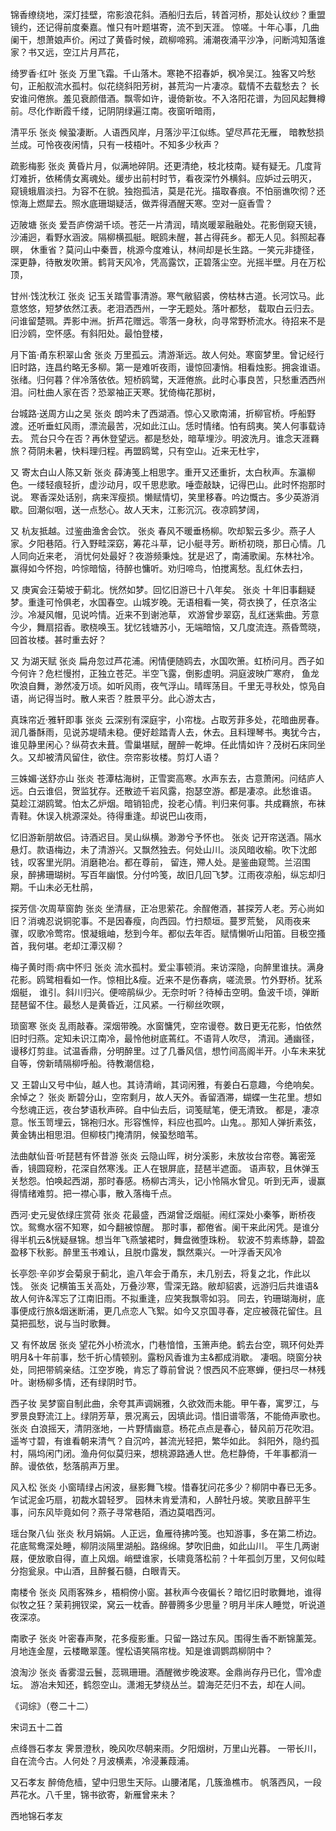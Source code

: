 <!-- { "loadSidebar": true } -->
锦香缭绕地，深灯挂壁，帘影浪花斜。酒船归去后，转首河桥，那处认纹纱？重盟镜约，还记得前度秦嘉。惟只有叶题堪寄，流不到天涯。 惊嗟。十年心事，几曲阑干，想萧娘声价。闲过了黄昏时候，疏柳啼鸦。浦潮夜涌平沙净，问断鸿知落谁家？书又远，空江片月芦花，

绮罗香·红叶  张炎
万里飞霜。千山落木。寒艳不招春妒，枫冷吴江。独客又吟愁句，正船舣流水孤村。似花绕斜阳芳树，甚荒沟一片凄凉。载情不去载愁去？ 长安谁问倦旅。羞见衰颜借酒。飘零如许，谩倚新妆。不入洛阳花谱，为回风起舞樽前。尽化作断霞千缕，记阴阴绿遍江南。夜窗听暗雨，

清平乐  张炎
候蛩凄断。人语西风岸，月落沙平江似练。望尽芦花无雁， 暗教愁损兰成。可怜夜夜闲情，只有一枝梧叶。不知多少秋声？

疏影梅影  张炎
黄昏片月，似满地碎阴。还更清绝，枝北枝南。疑有疑无。几度背灯难折，依稀倩女离魂处。缓步出前村时节，看夜深竹外横斜。应妒过云明灭， 窥镜蛾眉淡扫。为容不在貌。独抱孤洁，莫是花光。描取春痕。不怕丽谯吹彻？还惊海上燃犀去。照水底珊瑚疑活，做弄得酒醒天寒。空对一庭香雪？

迈陂塘  张炎
爱吾庐傍湖千顷。苍茫一片清润，晴岚暖翠融融处。花影倒窥天镜，沙浦迥，看野水涵波。隔柳横孤艇。眠鸥未醒，甚占得莼乡。都无人见。斜照起春暝， 休重省？莫问山中秦晋，桃源今度难认，林间却是长生路。一笑元非捷径，深更静，待散发吹箫。鹤背天风冷，凭高露饮，正碧落尘空。光摇半壁。月在万松顶，

甘州·饯沈秋江  张炎
记玉关踏雪事清游。寒气敝貂裘，傍枯林古道。长河饮马。此意悠悠，短梦依然江表。老泪洒西州，一字无题处。落叶都愁， 载取白云归去。问谁留楚珮。弄影中洲。折芦花赠远。零落一身秋，向寻常野桥流水。待招来不是旧沙鸥，空怀感。有斜阳处。最怕登楼，

月下笛·甬东积翠山舍  张炎
万里孤云。清游渐远。故人何处。寒窗梦里。曾记经行旧时路，连昌约略无多柳。第一是难听夜雨，谩惊回凄悄。相看烛影。拥衾谁语。 张绪。归何暮？伴冷落依依。短桥鸥鹭，天涯倦旅。此时心事良苦，只愁重洒西州泪。问杜曲人家在否？恐翠袖正天寒。犹倚梅花那树，

台城路·送周方山之吴  张炎
朗吟未了西湖酒。惊心又歌南浦，折柳官桥。呼船野渡。还听垂虹风雨，漂流最苦，况如此江山。恁时情绪。怕有鸱夷。笑人何事载诗去。 荒台只今在否？再休登望远。都是愁处，暗草埋沙。明波洗月。谁念天涯羇旅？荷阴未暑，快料理归程。再盟鸥鹭，只有空山。近来无杜宇，

又 寄太白山人陈又新  张炎
薛涛笺上相思字。重开又还重折，太白秋声。东瀛柳色。一缕轻痕轻折，虚沙动月，叹千思悲歌。唾壶敲缺，记得巴山。此时怀抱那时说。 寒香深处话别，病来浑瘦损。懒赋情切，笑里移春。吟边慨古。多少英游消歇。回潮似咽，送一点愁心。故人天末，江影沉沉。夜凉鸥梦阔，

又 杭友抵越。过鉴曲渔舍会饮。  张炎
春风不暖垂杨柳。吹却絮云多少。燕子人家。夕阳巷陌。行入野畦深窈，筹花斗草，记小艇寻芳。断桥初晓，那日心情。几人同向近来老， 消忧何处最好？夜游频秉烛。犹是迟了，南浦歌阑。东林社冷。赢得如今怀抱，吟悰暗恼，待醉也慵听。劝归啼鸟，怕搅离愁。乱红休去扫，

又 庚寅会汪菊坡于蓟北。恍然如梦。回忆旧游已十八年矣。  张炎
十年旧事翻疑梦。重逢可怜俱老，水国春空。山城岁晚。无语相看一笑，荷衣换了，任京洛尘沙。冷凝风帽，见说吟情。近来不到谢池草， 欢游曾步翠窈，乱红迷紫曲。芳意今少，舞扇招香。歌桡唤玉。犹忆钱塘苏小，无端暗恼，又几度流连。燕昏莺晓，回首妆楼。甚时重去好？

又 为湖天赋  张炎
扁舟忽过芦花浦。闲情便随鸥去，水国吹箫。虹桥问月。西子如今何许？危栏慢拊，正独立苍茫。半空飞露，倒影虚明。洞庭波映广寒府， 鱼龙吹浪自舞，渺然凌万顷。如听风雨，夜气浮山。晴晖荡目。千里无寻秋处，惊凫自语，尚记得当时。散人来否？胜景平分。此心游太古，

真珠帘近·雅轩即事  张炎
云深别有深庭宇，小帘栊。占取芳菲多处，花暗曲房春。润几番酥雨，见说苏堤晴未稳。便好趁踏青人去，休去。且料理琴书。夷犹今古， 谁见静里闲心？纵荷衣未葺。雪巢堪赋，醒醉一乾坤。任此情如许？茂树石床同坐久。又却被清风留住，欲住。奈帘影妆楼。剪灯人语？

三姝媚·送舒亦山  张炎
苍潭枯海树，正雪窦高寒。水声东去，古意萧闲。问结庐人远。白云谁侣，贺监犹存。还散迹千岩风露，抱瑟空游。都是凄凉。此愁谁语。 莫趁江湖鸥鹭。怕太乙炉烟。暗销铅虎，投老心情。判归来何事。共成羇旅，布袜青鞋。休误入桃源深处。待得重逢。却说巴山夜雨，

忆旧游新朋故侣。诗酒迟目。吴山纵横。渺渺兮予怀也。  张炎
记开帘送酒。隔水悬灯。款语梅边，未了清游兴。又飘然独去。何处山川。淡风暗收榆。吹下沈郎钱，叹客里光阴。消磨艳冶。都在尊前， 留连，殢人处。是鉴曲窥莺。兰沼围泉，醉拂珊瑚树。写百年幽恨。分付吟笺，故旧几回飞梦。江雨夜凉船，纵忘却归期。千山未必无杜鹃，

探芳信·次周草窗韵  张炎
坐清昼，正冶思萦花。余酲倦酒，甚探芳人老。芳心尚如旧？消魂忍说铜驼事。不是因春瘦，向西园。竹扫颓垣。蔓罗荒甃， 风雨夜来骤，叹歌冷莺帘。恨凝蛾岫，愁到今年。都似去年否。赋情懒听山阳笛。目极空搔首，我何堪。老却江潭汉柳？

梅子黄时雨·病中怀归  张炎
流水孤村。爱尘事顿消。来访深隐，向醉里谁扶。满身花影。鸥鹭相看如一作。惊相比&瘦。近来不是伤春病，嗟流景。竹外野桥。犹系烟艇， 谁引。斜川归兴。便啼鹃纵少。无奈时听？待棹击空明。鱼波千顷，弹断琵琶留不住。最愁人是黄昏近，江风紧。一行柳丝吹暝，

琐窗寒  张炎
乱雨敲春。深烟带晚。水窗慵凭，空帘谩卷。数日更无花影，怕依然旧时归燕。定知未识江南冷，最怜他树底蔫红。不语背人吹尽， 清润。通幽径，谩移灯剪韭。试温香鼎，分明醉里。过了几番风信，想竹间高阁半开。小车未来犹自等，傍新晴隔柳呼船。待教潮信稳，

又 王碧山又号中仙，越人也。其诗清峭，其词闲雅，有姜白石意趣，今绝响矣。余悼之？  张炎
断碧分山，空帘剩月，故人天外。香留酒滞，蝴蝶一生花里。想如今愁魂正远，夜台梦语秋声碎。自中仙去后，词笺赋笔，便无清致。 都是，凄凉意。怅玉笥埋云，锦袍归水。形容憔悴，料应也孤吟。山鬼。。那知人弹折素弦，黄金铸出相思泪。但柳枝门掩清阴，候蛩愁暗苇。

法曲献仙音·听琵琶有怀昔游  张炎
云隐山晖，树分溪影，未放妆台帘卷。篝密笼香，镜圆窥粉，花深自然寒浅。正人在银屏底，琵琶半遮面。 语声软，且休弹玉关愁怨。怕唤起西湖，那时春感。杨柳古湾头，记小怜隔水曾见。听到无声，谩赢得情绪难剪。把一襟心事，散入落梅千点。

西河·史元叟依绿庄赏荷  张炎
花最盛，西湖曾泛烟艇。闹红深处小秦筝，断桥夜饮。鸳鸯水宿不知寒，如今翻被惊醒。 那时事，都倦省。阑干来此闲凭。是谁分得半机云&恍疑昼锦。想当年飞燕皱裙时，舞盘微堕珠粉。 软波不剪素练静，碧盈盈移下秋影。醉里玉书难认，且脱巾露发，飘然乘兴。一叶浮香天风冷

长亭怨·辛卯岁会菊泉于蓟北，逾八年会于甬东，未几别去，将复之北，作此以饯。  张炎
记横笛玉关高处，万叠沙寒，雪深无路。敝却貂裘，远游归后共谁语&故人何许&浑忘了江南旧雨。不拟重逢，应笑我飘零如羽。 同去，钓珊瑚海树，底事便成行旅&烟迷断浦，更几点恋人飞絮。如今又京国寻春，定应被薇花留住。且莫把孤愁，说与当时歌舞。

又 有怀故居  张炎
望花外小桥流水，门巷愔愔，玉箫声绝。鹤去台空，珮环何处弄明月&十年前事，愁千折心情顿别。露粉风香谁为主&都成消歇。 凄咽。晓窗分袂处，同把带鹓亲结。江空岁晚，肯忘了尊前曾说？恨西风不庇寒蝉，便扫尽一林残叶。谢杨柳多情，还有绿阴时节。

西子妆  吴梦窗自制此曲，余夸其声调娴雅，久欲效而未能。甲午春，寓罗江，与罗景良野流江上。绿阴芳草，景况离云，因填此词。惜旧谱零落，不能倚声歌也。  张炎
白浪摇天，清阴涨地，一片野情幽意。杨花点点是春心，替风前万花吹泪。遥岑寸碧，有谁看朝来清气？自沉吟，甚流光轻把，繁华如此。 斜阳外，隐约孤村，隔坞闲门闭。渔舟何似莫归来，想桃源路通人世。危栏静倚，千年事都消一醉。谩依依，愁落鹃声万里。

风入松  张炎
小窗晴绿占闲波，昼影舞飞梭。惜春犹问花多少？柳阴中春已无多。乍试泥金巧扇，初裁水碧轻罗。 园林未肯爱清和，人醉牡丹坡。笑歌且醉平生事，问东风毕竟如何？燕子寻常巷陌，酒边莫唱西河。

瑶台聚八仙  张炎
秋月娟娟。人正远，鱼雁待拂吟笺。也知游事，多在第二桥边。花底鸳鸯深处睡，柳阴淡隔里湖船。路绵绵。梦吹旧曲，如此山川。 平生几两谢屐，便放歌自得，直上风烟。峭壁谁家，长啸竟落松前？十年孤剑万里，又何似畦分抱瓮泉。中山酒，且醉餐石髓，白眼青天。

南楼令  张炎
风雨客殊乡，梧桐傍小窗。甚秋声今夜偏长？暗忆旧时歌舞地，谁得似牧之狂？茉莉拥钗梁，窝云一枕香。醉瞢腾多少思量？明月半床人睡觉，听说道夜深凉。

南歌子  张炎
叶密春声聚，花多瘦影重。只留一路过东风。围得生香不断锦薰笼。 月地连金屋，云楼瞰翠蓬。惺松语笑隔帘栊。知是谁调鹦鹉柳阴中？

浪淘沙  张炎
香雾湿云鬟，蕊珮珊珊。酒醒微步晚波寒。金鼎尚存丹已化，雪冷虚坛。 游冶未知还，鹤怨空山。潇湘无梦绕丛兰。碧海茫茫归不去，却在人间。

《词综》（卷二十二）  

宋词五十二首

点绛唇石孝友
霁景澄秋，晚风吹尽朝来雨。夕阳烟树，万里山光暮。 一带长川，自在流今古。人何处？月波横素，冷浸蒹葭浦。

又石孝友
醉倚危樯，望中归思生天际。山腰渚尾，几簇渔樵市。 帆落西风，一段芦花水。八千里，锦书欲寄，新雁曾来未？

西地锦石孝友
